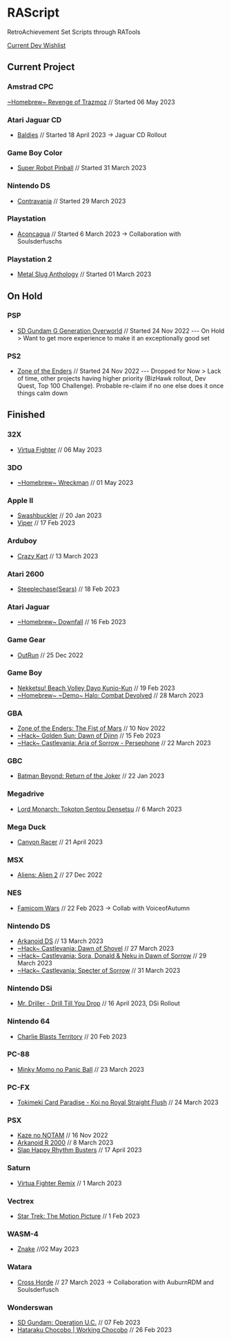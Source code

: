 # RAScript
RetroAchievement Set Scripts through RATools

[Current Dev Wishlist](https://docs.google.com/spreadsheets/d/1xxENkUyQjpUSLrM7EjbTML9H1GDMtq2l/edit?usp=share_link&ouid=114825573869916713157&rtpof=true&sd=true)
## Current Project
### Amstrad CPC
[\~Homebrew\~ Revenge of Trazmoz](https://retroachievements.org/game/24228) // Started 06 May 2023
### Atari Jaguar CD
* [Baldies](https://retroachievements.org/game/21663) // Started 18 April 2023 -> Jaguar CD Rollout
### Game Boy Color
* [Super Robot Pinball](https://retroachievements.org/game/15635) // Started 31 March 2023
### Nintendo DS
* [Contravania](https://retroachievements.org/game/23762) // Started 29 March 2023
### Playstation
* [Aconcagua](https://retroachievements.org/game/18683) // Started 6 March 2023 -> Collaboration with Soulsderfuschs
### Playstation 2
* [Metal Slug Anthology](https://retroachievements.org/game/20676) // Started 01 March 2023





## On Hold
### PSP
* [SD Gundam G Generation Overworld](https://retroachievements.org/game/21687) // Started 24 Nov 2022 --- On Hold > Want to get more experience to make it an exceptionally good set
### PS2
* [Zone of the Enders](https://retroachievements.org/game/19079) // Started 24 Nov 2022 --- Dropped for Now > Lack of time, other projects having higher priority (BizHawk rollout, Dev Quest, Top 100 Challenge). Probable re-claim if no one else does it once things calm down

## Finished
### 32X
* [Virtua Fighter](https://retroachievements.org/game/14304) // 06 May 2023
### 3DO
* [\~Homebrew\~ Wreckman](https://retroachievements.org/game/24160) // 01 May 2023
### Apple II
* [Swashbuckler](https://retroachievements.org/game/22170) // 20 Jan 2023
* [Viper](https://retroachievements.org/game/22529) // 17 Feb 2023
### Arduboy
* [Crazy Kart](https://retroachievements.org/game/22869) // 13 March 2023
### Atari 2600
* [Steeplechase(Sears)](https://retroachievements.org/game/22536) // 18 Feb 2023
### Atari Jaguar
* [\~Homebrew\~ Downfall](https://retroachievements.org/game/22522) // 16 Feb 2023
### Game Gear
* [OutRun](https://retroachievements.org/game/12405) // 25 Dec 2022
### Game Boy
* [Nekketsu! Beach Volley Dayo Kunio-Kun](https://retroachievements.org/game/6489) // 19 Feb 2023
* [\~Homebrew\~ \~Demo\~ Halo: Combat Devolved](https://retroachievements.org/game/23796) // 28 March 2023
### GBA
* [Zone of the Enders: The Fist of Mars](https://retroachievements.org/game/2518) // 10 Nov 2022
* [\~Hack\~ Golden Sun: Dawn of Djinn](https://retroachievements.org/game/21686) // 15 Feb 2023
* [\~Hack\~ Castlevania: Aria of Sorrow - Persephone](https://retroachievements.org/game/14177) // 22 March 2023
### GBC
* [Batman Beyond: Return of the Joker](https://retroachievements.org/game/8571) // 22 Jan 2023
### Megadrive
* [Lord Monarch: Tokoton Sentou Densetsu](https://retroachievements.org/game/4345) // 6 March 2023
### Mega Duck
* [Canyon Racer](https://retroachievements.org/game/24082) // 21 April 2023
### MSX
* [Aliens: Alien 2](https://retroachievements.org/game/22026) // 27 Dec 2022
### NES
* [Famicom Wars](https://retroachievements.org/game/5533) // 22 Feb 2023 -> Collab with VoiceofAutumn
### Nintendo DS
* [Arkanoid DS](https://retroachievements.org/game/22844) // 13 March 2023
* [\~Hack\~ Castlevania: Dawn of Shovel](https://retroachievements.org/game/22847) // 27 March 2023
* [\~Hack\~ Castlevania: Sora, Donald & Neku in Dawn of Sorrow](https://retroachievements.org/game/23792) // 29 March 2023
* [\~Hack\~ Castlevania: Specter of Sorrow](https://retroachievements.org/game/22850) // 31 March 2023
### Nintendo DSi
* [Mr. Driller - Drill Till You Drop](https://retroachievements.org/game/22323) // 16 April 2023, DSi Rollout
### Nintendo 64
* [Charlie Blasts Territory](https://retroachievements.org/game/11600) // 20 Feb 2023
### PC-88
* [Minky Momo no Panic Ball](https://retroachievements.org/game/23554) // 23 March 2023
### PC-FX
* [Tokimeki Card Paradise - Koi no Royal Straight Flush](https://retroachievements.org/game/16467) // 24 March 2023
### PSX
* [Kaze no NOTAM](https://retroachievements.org/game/20377) // 16 Nov 2022
* [Arkanoid R 2000](https://retroachievements.org/game/22556) // 8 March 2023
* [Slap Happy Rhythm Busters](https://retroachievements.org/game/20397) // 17 April 2023
### Saturn
* [Virtua Fighter Remix](https://retroachievements.org/game/22577) // 1 March 2023
### Vectrex
* [Star Trek: The Motion Picture](https://retroachievements.org/game/2124) // 1 Feb 2023
### WASM-4
* [Znake](https://retroachievements.org/game/24185) //02 May 2023
### Watara
* [Cross Horde](https://retroachievements.org/game/23770) // 27 March 2023  -> Collaboration with AuburnRDM and Soulsderfusch
### Wonderswan
* [SD Gundam: Operation U.C.](https://retroachievements.org/game/4965) // 07 Feb 2023
* [Hataraku Chocobo | Working Chocobo](https://retroachievements.org/game/17766) // 26 Feb 2023
